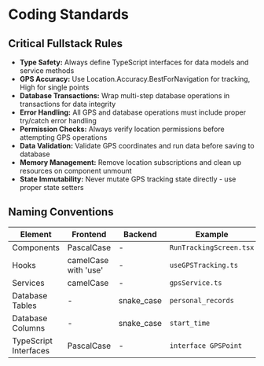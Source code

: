 # Coding Standards

## Critical Fullstack Rules

- **Type Safety:** Always define TypeScript interfaces for data models and service methods
- **GPS Accuracy:** Use Location.Accuracy.BestForNavigation for tracking, High for single points
- **Database Transactions:** Wrap multi-step database operations in transactions for data integrity
- **Error Handling:** All GPS and database operations must include proper try/catch error handling
- **Permission Checks:** Always verify location permissions before attempting GPS operations
- **Data Validation:** Validate GPS coordinates and run data before saving to database
- **Memory Management:** Remove location subscriptions and clean up resources on component unmount
- **State Immutability:** Never mutate GPS tracking state directly - use proper state setters

## Naming Conventions

| Element | Frontend | Backend | Example |
|---------|----------|---------|---------|
| Components | PascalCase | - | `RunTrackingScreen.tsx` |
| Hooks | camelCase with 'use' | - | `useGPSTracking.ts` |
| Services | camelCase | - | `gpsService.ts` |
| Database Tables | - | snake_case | `personal_records` |
| Database Columns | - | snake_case | `start_time` |
| TypeScript Interfaces | PascalCase | - | `interface GPSPoint` |
